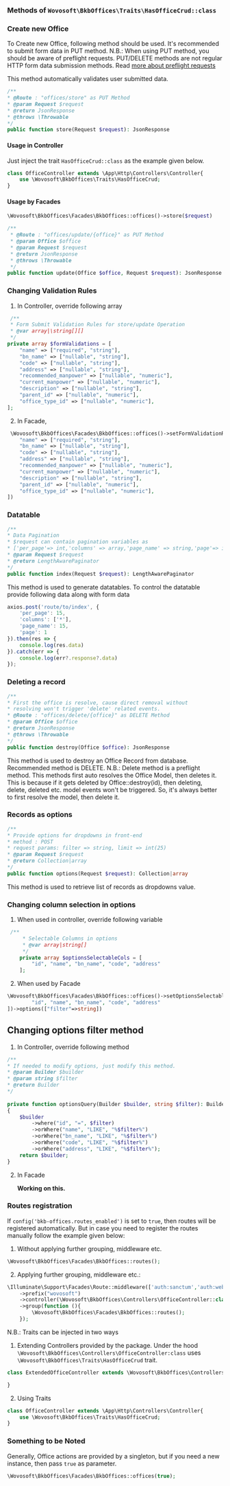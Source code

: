 ### Methods of `Wovosoft\BkbOffices\Traits\HasOfficeCrud::class`

### Create new Office

To Create new Office, following method should be used. It's recommended to submit form data in PUT method.
N.B.: When using PUT method, you should be aware of preflight requests. PUT/DELETE methods are not regular
HTTP form data submission methods.
Read [more about preflight requests](https://livebook.manning.com/book/cors-in-action/chapter-4/#:~:text=A%20preflight%20request%20is%20a,look%20like%20before%20it's%20made.)

This method automatically validates user submitted data.

```php
/**
* @Route : "offices/store" as PUT Method
* @param Request $request
* @return JsonResponse
* @throws \Throwable
*/
public function store(Request $request): JsonResponse
```

#### Usage in Controller

Just inject the trait `HasOfficeCrud::class` as the example given below.

```php
class OfficeController extends \App\Http\Controllers\Controller{
    use \Wovosoft\BkbOffices\Traits\HasOfficeCrud;
}
```

#### Usage by Facades

```php
\Wovosoft\BkbOffices\Facades\BkbOffices::offices()->store($request)
```

```php
/**
 * @Route : "offices/update/{office}" as PUT Method
 * @param Office $office
 * @param Request $request
 * @return JsonResponse
 * @throws \Throwable
 */
public function update(Office $office, Request $request): JsonResponse
```

### Changing Validation Rules

1. In Controller, override following array

```php
 /**
 * Form Submit Validation Rules for store/update Operation
 * @var array|\string[][]
 */
private array $formValidations = [
    "name" => ["required", "string"],
    "bn_name" => ["nullable", "string"],
    "code" => ["nullable", "string"],
    "address" => ["nullable", "string"],
    "recommended_manpower" => ["nullable", "numeric"],
    "current_manpower" => ["nullable", "numeric"],
    "description" => ["nullable", "string"],
    "parent_id" => ["nullable", "numeric"],
    "office_type_id" => ["nullable", "numeric"],
];
```

2. In Facade,

```php
 \Wovosoft\BkbOffices\Facades\BkbOffices::offices()->setFormValidationRules([
    "name" => ["required", "string"],
    "bn_name" => ["nullable", "string"],
    "code" => ["nullable", "string"],
    "address" => ["nullable", "string"],
    "recommended_manpower" => ["nullable", "numeric"],
    "current_manpower" => ["nullable", "numeric"],
    "description" => ["nullable", "string"],
    "parent_id" => ["nullable", "numeric"],
    "office_type_id" => ["nullable", "numeric"],
])
```

###  Datatable

```php
/**
* Data Pagination
* $request can contain pagination variables as
* ['per_page'=> int,'columns' => array,'page_name' => string,'page'=> int]
* @param Request $request
* @return LengthAwarePaginator
*/
public function index(Request $request): LengthAwarePaginator
```

This method is used to generate datatables. To control the datatable provide following data along with form data

```js
axios.post('route/to/index', {
    'per_page': 15,
    'columns': ['*'],
    'page_name': 15,
    'page': 1
}).then(res => {
    console.log(res.data)
}).catch(err => {
    console.log(err?.response?.data)
});
```

### Deleting a record

```php
/**
* First the office is resolve, cause direct removal without
* resolving won't trigger 'delete' related events.
* @Route : "offices/delete/{office}" as DELETE Method
* @param Office $office
* @return JsonResponse
* @throws \Throwable
*/
public function destroy(Office $office): JsonResponse
```

This method is used to destroy an Office Record from database. Recommended method is DELETE.
N.B.: Delete method is a preflight method. This methods first auto resolves the Office Model,
then deletes it. This is because if it gets deleted by Office::destroy(id), then deleting, delete, deleted
etc. model events won't be triggered. So, it's always better to first resolve the model, then delete it.


### Records as options

```php
/**
* Provide options for dropdowns in front-end
* method : POST
* request params: filter => string, limit => int(25)
* @param Request $request
* @return Collection|array
*/
public function options(Request $request): Collection|array
```

This method is used to retrieve list of records as dropdowns value.


### Changing column selection in options

1. When used in controller, override following variable

```php
 /**
     * Selectable Columns in options
     * @var array|string[]
     */
    private array $optionsSelectableCols = [
        "id", "name", "bn_name", "code", "address"
    ];
```

2. When used by Facade

```php
\Wovosoft\BkbOffices\Facades\BkbOffices::offices()->setOptionsSelectableCols([
        "id", "name", "bn_name", "code", "address"
])->options(["filter"=>string])
```

## Changing options filter method

1. In Controller, override following method

```php
/**
* If needed to modify options, just modify this method.
* @param Builder $builder
* @param string $filter
* @return Builder
*/
 
private function optionsQuery(Builder $builder, string $filter): Builder
{
    $builder
        ->where("id", "=", $filter)
        ->orWhere("name", "LIKE", "%$filter%")
        ->orWhere("bn_name", "LIKE", "%$filter%")
        ->orWhere("code", "LIKE", "%$filter%")
        ->orWhere("address", "LIKE", "%$filter%");
    return $builder;
} 
```

2. In Facade

   **Working on this.**

### Routes registration

If `config('bkb-offices.routes_enabled')` is set to `true`, then routes will be registered automatically.
But in case you need to register the routes manually follow the example given below:

1. Without applying further grouping, middleware etc.

```php
\Wovosoft\BkbOffices\Facades\BkbOffices::routes();
```

2. Applying further grouping, middleware etc.:

```php
\Illuminate\Support\Facades\Route::middleware(['auth:sanctum','auth:web'])
    ->prefix("wovosoft")
    ->controller(\Wovosoft\BkbOffices\Controllers\OfficeController::class)
    ->group(function (){
        \Wovosoft\BkbOffices\Facades\BkbOffices::routes();
    }); 
```

N.B.: Traits can be injected in two ways

1. Extending Controllers provided by the package. Under the hood
   `\Wovosoft\BkbOffices\Controllers\OfficeController:class` uses
   `\Wovosoft\BkbOffices\Traits\HasOfficeCrud` trait.

```php
class ExtendedOfficeController extends \Wovosoft\BkbOffices\Controllers\OfficeController{

}
```

2. Using Traits

```php
class OfficeController extends \App\Http\Controllers\Controller{
    use \Wovosoft\BkbOffices\Traits\HasOfficeCrud;
}
```

### Something to be Noted

Generally, Office actions are provided by a singleton, but if you need a new instance, then pass `true` as
parameter. 

```php
\Wovosoft\BkbOffices\Facades\BkbOffices::offices(true);
```

